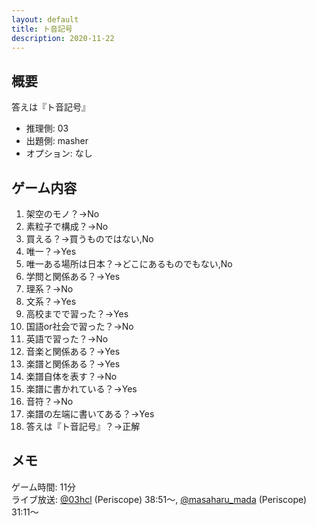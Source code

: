 ```yaml
---
layout: default
title: ト音記号
description: 2020-11-22
---
```


## 概要

答えは『ト音記号』

- 推理側: 03
- 出題側: masher
- オプション: なし

## ゲーム内容

1. 架空のモノ？→No
2. 素粒子で構成？→No
3. 買える？→買うものではない,No
4. 唯一？→Yes
5. 唯一ある場所は日本？→どこにあるものでもない,No
6. 学問と関係ある？→Yes
7. 理系？→No
8. 文系？→Yes
9. 高校までで習った？→Yes
10. 国語or社会で習った？→No
11. 英語で習った？→No
12. 音楽と関係ある？→Yes
13. 楽譜と関係ある？→Yes
14. 楽譜自体を表す？→No
15. 楽譜に書かれている？→Yes
16. 音符？→No
17. 楽譜の左端に書いてある？→Yes
18. 答えは『ト音記号』？→正解

## メモ

ゲーム時間: 11分  
ライブ放送: [@03hcl](https://www.periscope.tv/03hcl/1eaKbnErQovKX?t=38m51s) (Periscope) 38:51～, [@masaharu_mada](https://www.pscp.tv/masaharu_mada/1yoKMANZXboKQ?t=31m11s) (Periscope) 31:11～
